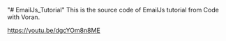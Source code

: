 "# EmailJs_Tutorial" 
This is the source code of EmailJs tutorial from Code with Voran. 

https://youtu.be/dgcYOm8n8ME

